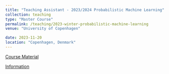 ```yaml
---
title: "Teaching Assistant - 2023/2024 Probabilistic Machine Learning"
collection: teaching
type: "Master Course"
permalink: /teaching/2023-winter-probabilistic-machine-learning
venue: "University of Copenhagen"

date: 2023-11-20
location: "Copenhagen, Denmark"
---
```


[Course Material](https://sites.google.com/diku.edu/machine-learning-courses/pml?authuser=0)

[Information](https://kurser.ku.dk/course/NDAK21004U)